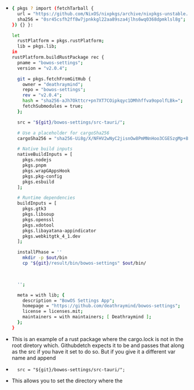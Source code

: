 - ```bash
  { pkgs ? import (fetchTarball {
    url = "https://github.com/NixOS/nixpkgs/archive/nixpkgs-unstable.tar.gz";
    sha256 = "0sr45csfh2ff8w7jpnkkgl22aa89sza4jlhs6wq0368dpmklsl8g";
  }) {} }:
  
  let
    rustPlatform = pkgs.rustPlatform;
    lib = pkgs.lib;
  in
  rustPlatform.buildRustPackage rec {
    pname = "bowos-settings";
    version = "v2.0.4";
  
    git = pkgs.fetchFromGitHub {
      owner = "deathraymind";
      repo = "bowos-settings";
      rev = "v2.0.4";
      hash = "sha256-aJh7Okttcr+pn7XT7COipkqyc1DMhhffva9opolfLBk=";
      fetchSubmodules = true;
    };
  
    src = "${git}/bowos-settings/src-tauri/";
  
    # Use a placeholder for cargoSha256
    cargoSha256 = "sha256-Ui8g/X/NFHV2wNyC2jisnOw8PmMNnHoo3CGESzgMp+8=";
  
    # Native build inputs
    nativeBuildInputs = [
      pkgs.nodejs
      pkgs.pnpm
      pkgs.wrapGAppsHook
      pkgs.pkg-config
      pkgs.esbuild 
    ];
  
    # Runtime dependencies
    buildInputs = [
      pkgs.gtk3
      pkgs.libsoup
      pkgs.openssl
      pkgs.xdotool
      pkgs.libayatana-appindicator
      pkgs.webkitgtk_4_1.dev 
    ];
  
    installPhase = ''
      mkdir -p $out/bin
      cp "${git}/result/bin/bowos-settings" $out/bin/
  
  
     
    '';
  
    meta = with lib; {
      description = "BowOS Settings App";
      homepage = "https://github.com/deathraymind/bowos-settings";
      license = licenses.mit;
      maintainers = with maintainers; [ Deathraymind ];
    };
  }
  
  ```
- This is an example of a rust package where the cargo.lock is not in the root diretory which. Githubdetch expects it to be and passes that along as the src if you have it set to do so. But if you give it a different var name and append
- ```
    src = "${git}/bowos-settings/src-tauri/";
  ```
- This allows you to set the directory where the